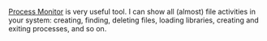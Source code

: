 ﻿[Process Monitor](http://technet.microsoft.com/en-us/sysinternals/bb896645) is very useful tool.
I can show all (almost) file activities in your system: creating, finding, deleting files,
loading libraries, creating and exiting processes, and so on.